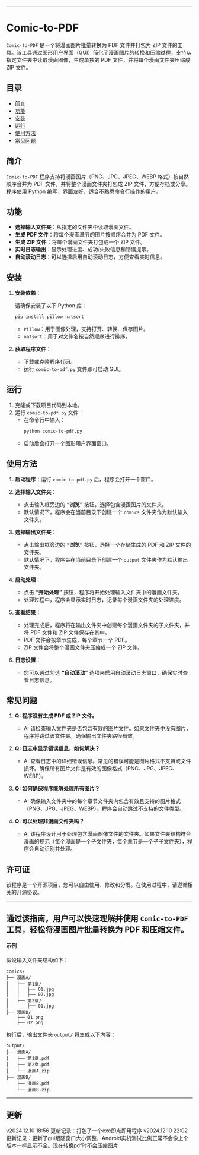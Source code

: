 
---

# Comic-to-PDF 
`Comic-to-PDF` 是一个将漫画图片批量转换为 PDF 文件并打包为 ZIP 文件的工具。该工具通过图形用户界面（GUI）简化了漫画图片的转换和压缩过程，支持从指定文件夹中读取漫画图像，生成单独的 PDF 文件，并将每个漫画文件夹压缩成 ZIP 文件。

## 目录
- [简介](#简介)
- [功能](#功能)
- [安装](#安装)
- [运行](#运行)
- [使用方法](#使用方法)
- [常见问题](#常见问题)

## 简介

`Comic-to-PDF` 程序支持将漫画图片（PNG、JPG、JPEG、WEBP 格式）按自然顺序合并为 PDF 文件，并将整个漫画文件夹打包成 ZIP 文件，方便存档或分享。程序使用 Python 编写，界面友好，适合不熟悉命令行操作的用户。

## 功能

- **选择输入文件夹**：从指定的文件夹中读取漫画文件。
- **生成 PDF 文件**：将每个漫画章节的图片按顺序合并为 PDF 文件。
- **生成 ZIP 文件**：将每个漫画文件夹打包成一个 ZIP 文件。
- **实时日志输出**：显示处理进度、成功/失败信息和错误提示。
- **自动滚动日志**：可以选择启用自动滚动日志，方便查看实时信息。

## 安装

1. **安装依赖**：

   请确保安装了以下 Python 库：

   ```bash
   pip install pillow natsort
   ```

   - `Pillow`：用于图像处理，支持打开、转换、保存图片。
   - `natsort`：用于对文件名按自然顺序进行排序。

2. **获取程序文件**：
   - 下载或克隆程序代码。
   - 运行 `comic-to-pdf.py` 文件即可启动 GUI。

## 运行

1. 克隆或下载项目代码到本地。
2. 运行 `comic-to-pdf.py` 文件：
   - 在命令行中输入：
     ```bash
     python comic-to-pdf.py
     ```
   - 启动后会打开一个图形用户界面窗口。

## 使用方法

1. **启动程序**：运行 `comic-to-pdf.py` 后，程序会打开一个窗口。

2. **选择输入文件夹**：
   - 点击输入框旁边的 **“浏览”** 按钮，选择包含漫画图片的文件夹。
   - 默认情况下，程序会在当前目录下创建一个 `comics` 文件夹作为默认输入文件夹。

3. **选择输出文件夹**：
   - 点击输出框旁边的 **“浏览”** 按钮，选择一个存储生成的 PDF 和 ZIP 文件的文件夹。
   - 默认情况下，程序会在当前目录下创建一个 `output` 文件夹作为默认输出文件夹。

4. **启动处理**：
   - 点击 **“开始处理”** 按钮，程序将开始处理输入文件夹中的漫画文件夹。
   - 处理过程中，程序会显示实时日志，记录每个漫画文件夹的处理进度。

5. **查看结果**：
   - 处理完成后，程序将在输出文件夹中创建每个漫画文件夹的子文件夹，并将 PDF 文件和 ZIP 文件保存在其中。
   - PDF 文件会按章节生成，每个章节一个 PDF。
   - ZIP 文件会将整个漫画文件夹压缩成一个 ZIP 文件。

6. **日志设置**：
   - 您可以通过勾选 **“自动滚动”** 选项来启用自动滚动日志窗口，确保实时查看日志信息。

## 常见问题

1. **Q: 程序没有生成 PDF 或 ZIP 文件。**
   - A: 请检查输入文件夹是否包含有效的图片文件。如果文件夹中没有图片，程序将跳过该文件夹。确保输出文件夹路径有效。

2. **Q: 日志中显示错误信息，如何解决？**
   - A: 查看日志中的详细错误信息。常见的错误可能是图片格式不支持或文件损坏。确保所有图片文件是有效的图像格式（PNG、JPG、JPEG、WEBP）。

3. **Q: 如何确保程序能够处理所有图片？**
   - A: 确保输入文件夹中的每个章节文件夹内包含有效且支持的图片格式（PNG、JPG、JPEG、WEBP）。程序会自动跳过不支持的文件类型。

4. **Q: 可以处理非漫画文件夹吗？**
   - A: 该程序设计用于处理包含漫画图像文件的文件夹。如果文件夹结构符合漫画的规范（每个漫画是一个子文件夹，每个章节是一个子子文件夹），程序会自动识别并处理。

## 许可证

该程序是一个开源项目，您可以自由使用、修改和分发。在使用过程中，请遵循相关的开源协议。

---

通过该指南，用户可以快速理解并使用 `Comic-to-PDF` 工具，轻松将漫画图片批量转换为 PDF 和压缩文件。
---

#### **示例**
假设输入文件夹结构如下：
```
comics/
├── 漫画A/
│   ├── 第1章/
│   │   ├── 01.jpg
│   │   ├── 02.jpg
│   ├── 第2章/
│       ├── 01.jpg
├── 漫画B/
    ├── 01.png
    ├── 02.png
```

执行后，输出文件夹 `output/` 将生成以下内容：
```
output/
├── 漫画A/
│   ├── 第1章.pdf
│   ├── 第2章.pdf
│   └── 漫画A.zip
├── 漫画B/
    ├── 漫画B.pdf
    └── 漫画B.zip
```

---
## 更新
v2024.12.10 18:56 更新记录：打包了一个exe即点即用程序
v2024.12.10 22:02 更新记录：更新了gui跟随窗口大小调整，Android实机测试比例正常不会像上个版本一样显示不全。现在转换pdf时不会压缩图片
